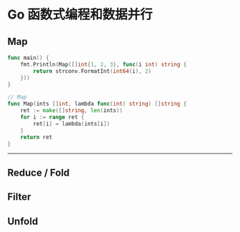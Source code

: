 # Go 函数式编程和数据并行

## Map

```go
func main() {
	fmt.Println(Map([]int{1, 2, 3}, func(i int) string {
		return strconv.FormatInt(int64(i), 2)
	}))
}

// Map
func Map(ints []int, lambda func(int) string) []string {
	ret := make([]string, len(ints))
	for i := range ret {
		ret[i] = lambda(ints[i])
	}
	return ret
}
```

---

## Reduce / Fold

## Filter

## Unfold

